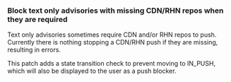 ### Block text only advisories with missing CDN/RHN repos when they are required

Text only advisories sometimes require CDN and/or RHN repos to push. Currently
there is nothing stopping a CDN/RHN push if they are missing, resulting in
errors.

This patch adds a state transition check to prevent moving to IN_PUSH,
which will also be displayed to the user as a push blocker.

